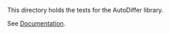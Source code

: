 This directory holds the tests for the AutoDiffer library.

See [Documentation](https://github.com/79-99/cs107-FinalProject/blob/master/docs/documentation.ipynb).